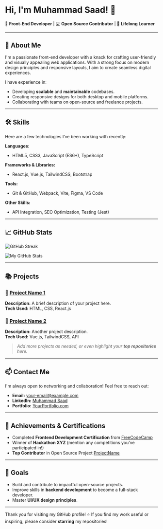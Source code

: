 # Hi, I'm Muhammad Saad! 👋 

🎨 **Front-End Developer** | 💻 **Open Source Contributor** | 🌟 **Lifelong Learner**

---

## 🚀 About Me
I'm a passionate front-end developer with a knack for crafting user-friendly and visually appealing web applications. With a strong focus on modern design principles and responsive layouts, I aim to create seamless digital experiences.

I have experience in:
- Developing **scalable** and **maintainable** codebases.
- Creating responsive designs for both desktop and mobile platforms.
- Collaborating with teams on open-source and freelance projects.

---

## 🛠️ Skills
Here are a few technologies I’ve been working with recently:

**Languages:**
- HTML5, CSS3, JavaScript (ES6+), TypeScript

**Frameworks & Libraries:**
- React.js, Vue.js, TailwindCSS, Bootstrap

**Tools:**
- Git & GitHub, Webpack, Vite, Figma, VS Code

**Other Skills:**
- API Integration, SEO Optimization, Testing (Jest)

---

## 📈 GitHub Stats

![GitHub Streak](https://streak-stats.demolab.com?user=MuhammadSaad199&theme=dark&hide_border=true&border_radius=5&date_format=M%20j%5B%2C%20Y%5D)

![My GitHub Stats](https://github-readme-stats.vercel.app/api?username=MuhammadSaad199&show_icons=true&theme=dark&hide=issues,prs&hide_border=true)

---

## 📚 Projects

### 🔗 [Project Name 1](https://github.com/MuhammadSaad199/project1)
**Description:** A brief description of your project here.  
**Tech Used:** HTML, CSS, React.js  

### 🔗 [Project Name 2](https://github.com/MuhammadSaad199/project2)
**Description:** Another project description.  
**Tech Used:** Vue.js, TailwindCSS, API  

> _Add more projects as needed, or even highlight your **top repositories** here._

---

## 📫 Contact Me
I'm always open to networking and collaboration! Feel free to reach out:

- **Email:** [your-email@example.com](mailto:your-email@example.com)
- **LinkedIn:** [Muhammad Saad](https://linkedin.com/in/your-profile)
- **Portfolio:** [YourPortfolio.com](https://yourportfolio.com)

---

## 🌟 Achievements & Certifications

- Completed **Frontend Development Certification** from [FreeCodeCamp](https://www.freecodecamp.org)
- Winner of **Hackathon XYZ** (mention any competitions you’ve participated in!)
- **Top Contributor** in Open Source Project [ProjectName](https://github.com/projectlink)

---

## 🎯 Goals
- Build and contribute to impactful open-source projects.
- Improve skills in **backend development** to become a full-stack developer.
- Master **UI/UX design principles**.

---

Thank you for visiting my GitHub profile! ⭐ If you find my work useful or inspiring, please consider **starring** my repositories!
